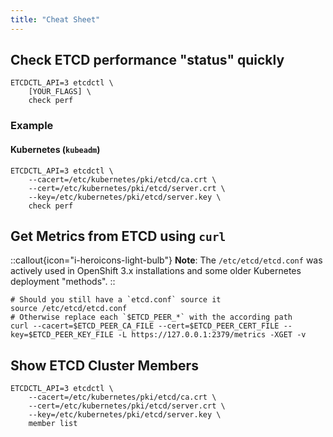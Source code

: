 ```yaml
---
title: "Cheat Sheet"
---
```


## Check ETCD performance "status" quickly

```console
ETCDCTL_API=3 etcdctl \
    [YOUR_FLAGS] \
    check perf
```

### Example

#### Kubernetes (`kubeadm`)

```console
ETCDCTL_API=3 etcdctl \
    --cacert=/etc/kubernetes/pki/etcd/ca.crt \
    --cert=/etc/kubernetes/pki/etcd/server.crt \
    --key=/etc/kubernetes/pki/etcd/server.key \
    check perf
```

## Get Metrics from ETCD using `curl`

::callout{icon="i-heroicons-light-bulb"}
**Note**:
    The `/etc/etcd/etcd.conf` was actively used in OpenShift 3.x installations and some older Kubernetes deployment "methods".
::

```console
# Should you still have a `etcd.conf` source it
source /etc/etcd/etcd.conf
# Otherwise replace each `$ETCD_PEER_*` with the according path
curl --cacert=$ETCD_PEER_CA_FILE --cert=$ETCD_PEER_CERT_FILE --key=$ETCD_PEER_KEY_FILE -L https://127.0.0.1:2379/metrics -XGET -v
```

## Show ETCD Cluster Members

```console
ETCDCTL_API=3 etcdctl \
    --cacert=/etc/kubernetes/pki/etcd/ca.crt \
    --cert=/etc/kubernetes/pki/etcd/server.crt \
    --key=/etc/kubernetes/pki/etcd/server.key \
    member list
```
